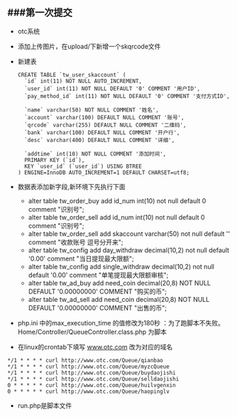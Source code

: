 ###第一次提交
---------------------------
* otc系统

* 添加上传图片，在upload/下新增一个skqrcode文件
* 新建表

    ```
    CREATE TABLE `tw_user_skaccount` (
      `id` int(11) NOT NULL AUTO_INCREMENT,
      `user_id` int(11) NOT NULL DEFAULT '0' COMMENT '用户ID',
      `pay_method_id` int(11) NOT NULL DEFAULT '0' COMMENT '支付方式ID',
    
      `name` varchar(50) NOT NULL COMMENT '姓名',
      `account` varchar(100) DEFAULT NULL COMMENT '账号',
      `qrcode` varchar(255) DEFAULT NULL COMMENT '二维码',
      `bank` varchar(100) DEFAULT NULL COMMENT '开户行',
      `desc` varchar(400) DEFAULT NULL COMMENT '详细',
    
      `addtime` int(10) NOT NULL COMMENT '添加时间',
      PRIMARY KEY (`id`),
      KEY `user_id` (`user_id`) USING BTREE
    ) ENGINE=InnoDB AUTO_INCREMENT=1 DEFAULT CHARSET=utf8;
    ```
    
* 数据表添加新字段,新环境下先执行下面
    * alter table tw_order_buy add id_num int(10) not null default 0 comment "识别号";
    * alter table tw_order_sell add id_num int(10) not null default 0 comment "识别号";
    * alter table tw_order_sell add skaccount varchar(50) not null default '' comment "收款账号 逗号分开来";
    * alter table tw_config add day_withdraw decimal(10,2) not null default '0.00' comment "当日提现最大限额";
    * alter table tw_config add single_withdraw decimal(10,2) not null default '0.00' comment "单笔提现最大限额审核";
    * alter table tw_ad_buy add need_coin decimal(20,8) NOT NULL DEFAULT '0.00000000' COMMENT "购买的币";
    * alter table tw_ad_sell add need_coin decimal(20,8) NOT NULL DEFAULT '0.00000000' COMMENT "出售的币";
    
* php.ini 中的max_execution_time 的值修改为180秒 ：为了跑脚本不失败。
Home/Controller/QueueController.class.php 为脚本

* 在linux的crontab下填写     www.otc.com 改为对应的域名
```
*/1 * * * * curl http://www.otc.com/Queue/qianbao
*/1 * * * * curl http://www.otc.com/Queue/myzcQueue
*/1 * * * * curl http://www.otc.com/Queue/buydaojishi
*/1 * * * * curl http://www.otc.com/Queue/selldaojishi
0 * * * * * curl http://www.otc.com/Queue/huilvgenxin
0 * * * * * curl http://www.otc.com/Queue/haopinglv
```
* run.php是脚本文件
  